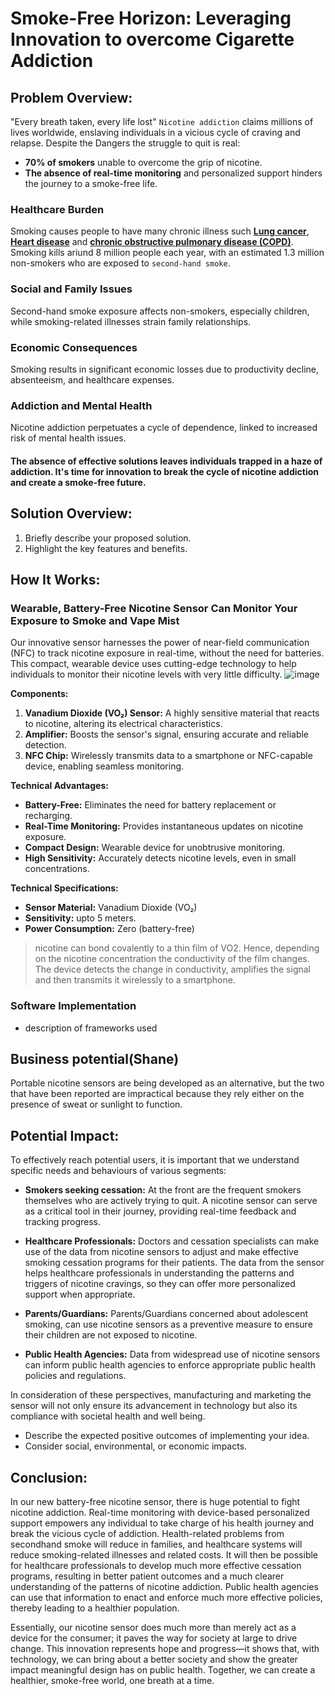 # Smoke-Free Horizon: Leveraging Innovation to overcome Cigarette Addiction
## Problem Overview:
"Every breath taken, every life lost" `Nicotine addiction` claims millions of lives worldwide, enslaving individuals in a vicious cycle of craving and relapse. Despite the Dangers the struggle to quit is real:
* **70% of smokers** unable to overcome the grip of nicotine.
* **The absence of real-time monitoring** and personalized support hinders the journey to a smoke-free life.
### Healthcare Burden
Smoking causes people to have many chronic illness such **<u>Lung cancer</u>**,**<u> Heart disease</u>** and  <u>**chronic obstructive pulmonary disease (COPD)</u>**.
Smoking kills ariund 8 million people each year, with an estimated 1.3 million non-smokers who are exposed to `second-hand smoke`.
### Social and Family Issues
Second-hand smoke exposure affects non-smokers, especially children, while smoking-related illnesses strain family relationships.
### Economic Consequences
Smoking results in significant economic losses due to productivity decline, absenteeism, and healthcare expenses.
### Addiction and Mental Health
Nicotine addiction perpetuates a cycle of dependence, linked to increased risk of mental health issues.

#### The absence of effective solutions leaves individuals trapped in a haze of addiction. It's time for innovation to break the cycle of nicotine addiction and create a smoke-free future.
## Solution Overview:
1. Briefly describe your proposed solution.
2. Highlight the key features and benefits.
## How It Works:
### Wearable, Battery-Free Nicotine Sensor Can Monitor Your Exposure to Smoke and Vape Mist
Our innovative sensor harnesses the power of near-field communication (NFC) to track nicotine exposure in real-time, without the need for batteries. This compact, wearable device uses cutting-edge technology to help individuals to monitor their nicotine levels with very little difficulty.
![image](https://hackster.imgix.net/uploads/attachments/1383449/image_DjIloh3QwV.png?auto=compress%2Cformat&w=830&h=466.875&fit=min&dpr=1)

**Components:**

1. **Vanadium Dioxide (VO₂) Sensor:** A highly sensitive material that reacts to nicotine, altering its electrical characteristics.
2. **Amplifier:** Boosts the sensor's signal, ensuring accurate and reliable detection.
3. **NFC Chip:** Wirelessly transmits data to a smartphone or NFC-capable device, enabling seamless monitoring.

__Technical Advantages:__

- **Battery-Free:** Eliminates the need for battery replacement or recharging.
- **Real-Time Monitoring:** Provides instantaneous updates on nicotine exposure.
- **Compact Design:** Wearable device for unobtrusive monitoring.
- **High Sensitivity:** Accurately detects nicotine levels, even in small concentrations.

__Technical Specifications:__

- **Sensor Material:** Vanadium Dioxide (VO₂)
- **Sensitivity:** upto 5 meters.
- **Power Consumption:** Zero (battery-free)

>nicotine can bond covalently to a thin film of VO2. Hence, depending on the nicotine concentration the conductivity of the film changes. The device detects the change in conductivity, amplifies the signal and then transmits it wirelessly to a smartphone.
### Software Implementation
* description of frameworks used
## Business potential(Shane)

Portable nicotine sensors are being developed as an alternative, but the two that have been reported are impractical because they rely either on the presence of sweat or sunlight to function. 

## Potential Impact:
To effectively reach potential users, it is important that we understand specific needs and behaviours of various segments:

- **Smokers seeking cessation:** At the front are the frequent smokers themselves who are actively trying to quit. A nicotine sensor can serve as a critical tool in their journey, providing real-time feedback and tracking progress.

- **Healthcare Professionals:** Doctors and cessation specialists can make use of the data from nicotine sensors to adjust and make effective smoking cessation programs for their patients. The data from the sensor helps healthcare professionals in understanding the patterns and triggers of nicotine cravings, so they can offer more personalized support when appropriate.

- **Parents/Guardians:** Parents/Guardians concerned about adolescent smoking, can use nicotine sensors as a preventive measure to ensure their children are not exposed to nicotine.

- **Public Health Agencies:** Data from widespread use of nicotine sensors can inform public health agencies to enforce appropriate public health policies and regulations.

In consideration of these perspectives, manufacturing and marketing the sensor will not only ensure its advancement in technology but also its compliance with societal health and well being.
* Describe the expected positive outcomes of implementing your idea.
* Consider social, environmental, or economic impacts.
## Conclusion:
In our new battery-free nicotine sensor, there is huge potential to fight nicotine addiction. Real-time monitoring with device-based personalized support empowers any individual to take charge of his health journey and break the vicious cycle of addiction. Health-related problems from secondhand smoke will reduce in families, and healthcare systems will reduce smoking-related illnesses and related costs. It will then be possible for healthcare professionals to develop much more effective cessation programs, resulting in better patient outcomes and a much clearer understanding of the patterns of nicotine addiction. Public health agencies can use that information to enact and enforce much more effective policies, thereby leading to a healthier population.

Essentially, our nicotine sensor does much more than merely act as a device for the consumer; it paves the way for society at large to drive change. This innovation represents hope and progress—it shows that, with technology, we can bring about a better society and show the greater impact meaningful design has on public health. Together, we can create a healthier, smoke-free world, one breath at a time.
